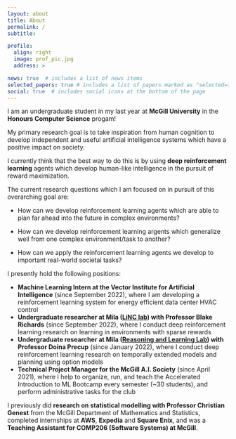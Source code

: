 ```yaml
---
layout: about
title: About
permalink: /
subtitle:

profile:
  align: right
  image: prof_pic.jpg
  address: >

news: true  # includes a list of news items
selected_papers: true # includes a list of papers marked as "selected={true}"
social: true  # includes social icons at the bottom of the page
---
```


I am an undergraduate student in my last year at __McGill University__ in the __Honours Computer Science__ progam! 

My primary research goal is to take inspiration from human cognition to develop independent and useful artificial intelligence systems which have a positive impact on society.

I currently think that the best way to do this is by using __deep reinforcement learning__ agents which develop human-like intelligence in the pursuit of reward maximization. 

The current research questions which I am focused on in pursuit of this overarching goal are:

- How can we develop reinforcement learning agents which are able to plan far ahead into the future in complex environments?

- How can we develop reinforcement learning argents which generalize well from one complex environment/task to another?

- How can we apply the reinforcement learning agents we develop to important real-world societal tasks?

I presently hold the following positions:
- __Machine Learning Intern at the Vector Institute for Artificial Intelligence__ (since September 2022), where I am developing a reinforcement learning system for energy efficient data center HVAC control
- __Undergraduate researcher at Mila ([LiNC lab](https://linclab.mila.quebec/home)) with Professor Blake Richards__ (since September 2022), where I conduct deep reinforcement learning research on learning in environments with sparse rewards
- __Undergraduate researcher at Mila ([Reasoning and Learning Lab](http://rl.cs.mcgill.ca/)) with Professor Doina Precup__ (since January 2022), where I conduct deep reinforcement learning research on temporally extended models and planning using option models
- __Technical Project Manager for the McGill A.I. Society__ (since April 2021), where I help to organize, run, and teach the Accelerated Introduction to ML Bootcamp every semester (~30 students), and perform administrative tasks for the club

I previously did __research on statistical modelling with Professor Christian Genest__ from the McGill Department of Mathematics and Statistics, completed internships at __AWS__, __Expedia__ and __Square Enix__,  and was a __Teaching Assistant for COMP206 (Software Systems) at McGill__.
